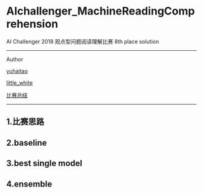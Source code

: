 # AIchallenger_MachineReadingComprehension
AI Challenger 2018 观点型问题阅读理解比赛 8th place solution

****
Author

[yuhaitao](https://github.com/yuhaitao1994)

[little_white](https://github.com/faverous)

[比赛总结]()
****

## 1.比赛思路

## 2.baseline

## 3.best single model

## 4.ensemble


